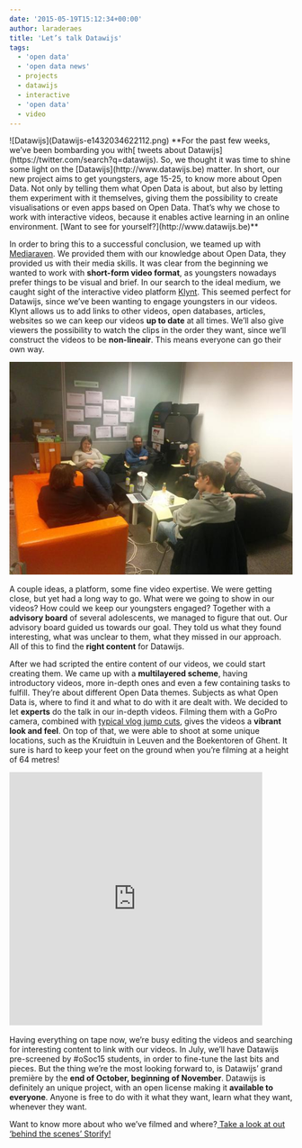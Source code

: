 ```yaml
---
date: '2015-05-19T15:12:34+00:00'
author: laraderaes
title: 'Let’s talk Datawijs'
tags:
  - 'open data'
  - 'open data news'
  - projects
  - datawijs
  - interactive
  - 'open data'
  - video
---
```


<style>img.alignleft { float: left; margin: 0 1em 1em 0; }</style></head><body>![Datawijs](Datawijs-e1432034622112.png) **For the past few weeks, we’ve been bombarding you with[ tweets about Datawijs](https://twitter.com/search?q=datawijs). So, we thought it was time to shine some light on the [Datawijs](http://www.datawijs.be) matter. In short, our new project aims to get youngsters, age 15-25, to know more about Open Data. Not only by telling them what Open Data is about, but also by letting them experiment with it themselves, giving them the possibility to create visualisations or even apps based on Open Data. That’s why we chose to work with interactive videos, because it enables active learning in an online environment. [Want to see for yourself?](http://www.datawijs.be)**

In order to bring this to a successful conclusion, we teamed up with [Mediaraven](http://www.mediaraven.be/). We provided them with our knowledge about Open Data, they provided us with their media skills. It was clear from the beginning we wanted to work with **short-form video format**, as youngsters nowadays prefer things to be visual and brief. In our search to the ideal medium, we caught sight of the interactive video platform [Klynt](http://www.klynt.net/). This seemed perfect for Datawijs, since we’ve been wanting to engage youngsters in our videos. Klynt allows us to add links to other videos, open databases, articles, websites so we can keep our videos **up to date** at all times. We’ll also give viewers the possibility to watch the clips in the order they want, since we’ll construct the videos to be **non-lineair**. This means everyone can go their own way.

![Datawijs working group](CAzzA8tWcAEWSBu.jpg)

A couple ideas, a platform, some fine video expertise. We were getting close, but yet had a long way to go. What were we going to show in our videos? How could we keep our youngsters engaged? Together with a **advisory board** of several adolescents, we managed to figure that out. Our advisory board guided us towards our goal. They told us what they found interesting, what was unclear to them, what they missed in our approach. All of this to find the **right content** for Datawijs.

After we had scripted the entire content of our videos, we could start creating them. We came up with a **multilayered scheme**, having introductory videos, more in-depth ones and even a few containing tasks to fulfill. They’re about different Open Data themes. Subjects as what Open Data is, where to find it and what to do with it are dealt with. We decided to let **experts** do the talk in our in-depth videos. Filming them with a GoPro camera, combined with [typical vlog jump cuts](/www.youtube.com/watch?v=rP0MnC4FAbY&feature=youtu.be&t=10s%22), gives the videos a **vibrant look and feel**. On top of that, we were able to shoot at some unique locations, such as the Kruidtuin in Leuven and the Boekentoren of Ghent. It sure is hard to keep your feet on the ground when you’re filming at a height of 64 metres!

<iframe frameborder="0" height="450" src="https://vine.co/v/eBpqWqWEjzY/embed/postcard" width="450"></iframe><script src="https://platform.vine.co/static/scripts/embed.js"></script>

Having everything on tape now, we’re busy editing the videos and searching for interesting content to link with our videos. In July, we’ll have Datawijs pre-screened by #oSoc15 students, in order to fine-tune the last bits and pieces. But the thing we’re the most looking forward to, is Datawijs’ grand première by the **end of October, beginning of November**. Datawijs is definitely an unique project, with an open license making it **available to everyone**. Anyone is free to do with it what they want, learn what they want, whenever they want.

Want to know more about who we’ve filmed and where?[ Take a look at out ‘behind the scenes’ Storify! ](https://storify.com/LaraClaire_/datawijs)
